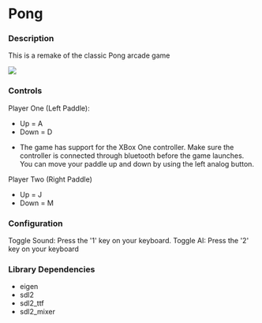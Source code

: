 # Pong

### Description
This is a remake of the classic Pong arcade game

![](README.gif)

### Controls

Player One (Left Paddle): 
- Up = A
- Down = D

* The game has support for the XBox One controller. Make sure the controller is connected through bluetooth before the game launches. You can move your paddle up and down by using the left analog button.

Player Two (Right Paddle)
- Up = J
- Down = M

### Configuration
Toggle Sound: Press the '1' key on your keyboard.
Toggle AI: Press the '2' key on your keyboard

### Library Dependencies
- eigen
- sdl2
- sdl2_ttf
- sdl2_mixer
